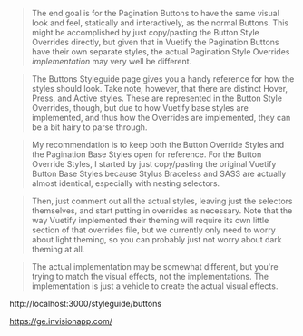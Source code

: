 
> The end goal is for the Pagination Buttons to have the same visual look and feel, statically and interactively, as the normal
Buttons.  This might be accomplished by just copy/pasting the Button Style Overrides directly, but given that in Vuetify the
Pagination Buttons have their own separate styles, the actual Pagination Style Overrides _implementation_ may very well be
different.

> The Buttons Styleguide page gives you a handy reference for how the styles should look.  Take note, however, that there are
distinct Hover, Press, and Active styles.  These are represented in the Button Style Overrides, though, but due to how Vuetify
base styles are implemented, and thus how the Overrides are implemented, they can be a bit hairy to parse through. 

> My recommendation is to keep both the Button Override Styles and the Pagination Base Styles open for reference.  For the Button Override Styles, I started by just copy/pasting the original Vuetify Button Base Styles because Stylus Braceless and SASS are actually almost identical, especially with nesting selectors.

> Then, just comment out all the actual styles, leaving just the selectors themselves, and start putting in overrides as necessary.  Note that the way Vuetify implemented their theming will require its own little section of that overrides file, but we currently only need to worry about light theming, so you can probably just not worry about dark theming at all.

> The actual implementation may be somewhat different, but you're trying to match the visual effects, not the implementations.  The implementation is just a vehicle to create the actual visual effects.

http://localhost:3000/styleguide/buttons

https://ge.invisionapp.com/
